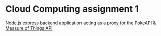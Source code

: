 # Cloud Computing assignment 1

Node.js express backend application acting as a proxy for the [PokeAPI](https://pokeapi.co/) & [Measure of Things API](http://www.bluebulbprojects.com/MeasureOfThings/)